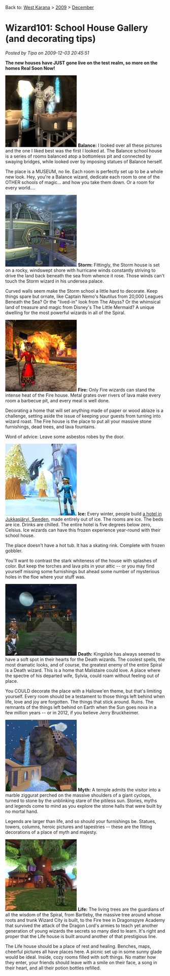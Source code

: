Back to: [West Karana](/posts/westkarana.md) > [2009](/posts/2009/westkarana.md) > [December](./westkarana.md)
# Wizard101: School House Gallery (and decorating tips)

*Posted by Tipa on 2009-12-03 20:45:51*

**The new houses have JUST gone live on the test realm, so more on the homes Real Soon Now!**

[![Ramping up the Balance School](../../../uploads/2009/12/BalanceSchool2-225x225.jpg "Ramping up the Balance School")](../../../uploads/2009/12/BalanceSchool2.jpg) **Balance:** I looked over all these pictures and the one I liked best was the first I looked at. The Balance school house is a series of rooms balanced atop a bottomless pit and connected by swaying bridges, while looked over by imposing statues of Balance herself.

The place is a MUSEUM, no lie. Each room is perfectly set up to be a whole new look. Hey, you're a Balance wizard, dedicate each room to one of the OTHER schools of magic... and how you take them down. Or a room for every world....

[![Storm School](../../../uploads/2009/12/StormSchool2-225x225.jpg "Storm School")](../../../uploads/2009/12/StormSchool2.jpg) **Storm:** Fittingly, the Storm house is set on a rocky, windswept shore with hurricane winds constantly striving to drive the land back beneath the sea from whence it rose. Those winds can't touch the Storm wizard in his undersea palace.

Curved walls seem make the Storm school a little hard to decorate. Keep things spare but ornate, like Captain Nemo's Nautilus from 20,000 Leagues Beneath the Sea? Or the "lived-in" look from The Abyss? Or the whimsical land of treasure and magic from Disney's The Little Mermaid? A unique dwelling for the most powerful wizards in all of the Spiral.

[![Working the Firehouse](../../../uploads/2009/12/FireHouse3-225x225.jpg "Working the Firehouse")](../../../uploads/2009/12/FireHouse3.jpg) **Fire:** Only Fire wizards can stand the intense heat of the Fire house. Metal grates over rivers of lava make every room a barbecue pit, and every meal is well done.

Decorating a home that will set anything made of paper or wood ablaze is a challenge, setting aside the issue of keeping your guests from turning into wizard roast. The Fire house is the place to put all your massive stone furnishings, dead trees, and lava fountains.

Word of advice: Leave some asbestos robes by the door.

[![North of the Arctic Circle](../../../uploads/2009/12/IceHouse1-225x225.jpg "North of the Arctic Circle")](../../../uploads/2009/12/IceHouse1.jpg) **Ice:** Every winter, people build [a hotel in Jukkasjärvi, Sweden](http://www.icehotel.com/uk/ICEHOTEL/), made entirely out of ice. The rooms are ice. The beds are ice. Drinks are chilled. The entire hotel is five degrees below zero, Celsius. Ice wizards can have this frozen experience year-round with their school house.

The place doesn't have a hot tub. It has a skating rink. Complete with frozen gobbler.

You'll want to contrast the stark whiteness of the house with splashes of color. But keep the torches and lava pits in your attic -- or you may find yourself missing some furnishings but ahead some number of mysterious holes in the floe where your stuff was.

[![Welcome to Zombie House](../../../uploads/2009/12/DeathSchool1-225x225.jpg "Welcome to Zombie House")](../../../uploads/2009/12/DeathSchool1.jpg) **Death:** KingsIsle has always seemed to have a soft spot in their hearts for the Death wizards. The coolest spells, the most dramatic looks, and of course, the greatest enemy of the entire Spiral is a Death wizard. This is a home that Malistaire could love. A place where the spectre of his departed wife, Sylvia, could roam without feeling out of place.

You COULD decorate the place with a Hallowe'en theme, but that's limiting yourself. Every room should be a testament to those things left behind when life, love and joy are forgotten. The things that stick around. Ruins. The remnants of the things left behind on Earth when the Sun goes nova in a few million years -- or in 2012, if you believe Jerry Bruckheimer.

[![Cyclops Shrugged](../../../uploads/2009/12/MythHouse3-225x225.jpg "Cyclops Shrugged")](../../../uploads/2009/12/MythHouse3.jpg) **Myth:** A temple admits the visitor into a marble ziggurat perched on the massive shoulders of a giant cyclops, turned to stone by the unblinking stare of the pitiless sun. Stories, myths and legends come to mind as you explore the stone halls that were built by no mortal hand.

Legends are larger than life, and so should your furnishings be. Statues, towers, columns, heroic pictures and tapestries -- these are the fitting decorations of a place of myth and majesty.

[![Bartleby? Izzat you?](../../../uploads/2009/12/LifeHouse1-225x225.jpg "Bartleby? Izzat you?")](../../../uploads/2009/12/LifeHouse1.jpg) **Life:** The living trees are the guardians of all the wisdom of the Spiral, from Bartleby, the massive tree around whose roots and trunk Wizard City is built, to the Fire tree in Dragonspyre Academy that survived the attack of the Dragon Lord's armies to teach yet another generation of young wizards the secrets so many died to learn. It's right and proper that the Life house is built around another of that prestigious line.

The Life house should be a place of rest and healing. Benches, maps, cheerful pictures all have places here. A picnic set up in some sunny glade would be ideal. Inside, cozy rooms filled with soft things. No matter how they enter, your friends should leave with a smile on their face, a song in their heart, and all their potion bottles refilled.


